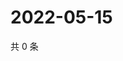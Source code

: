 # 2022-05-15

共 0 条

<!-- BEGIN WEIBO -->
<!-- 最后更新时间 Sun May 15 2022 02:16:12 GMT+0800 (China Standard Time) -->

<!-- END WEIBO -->
